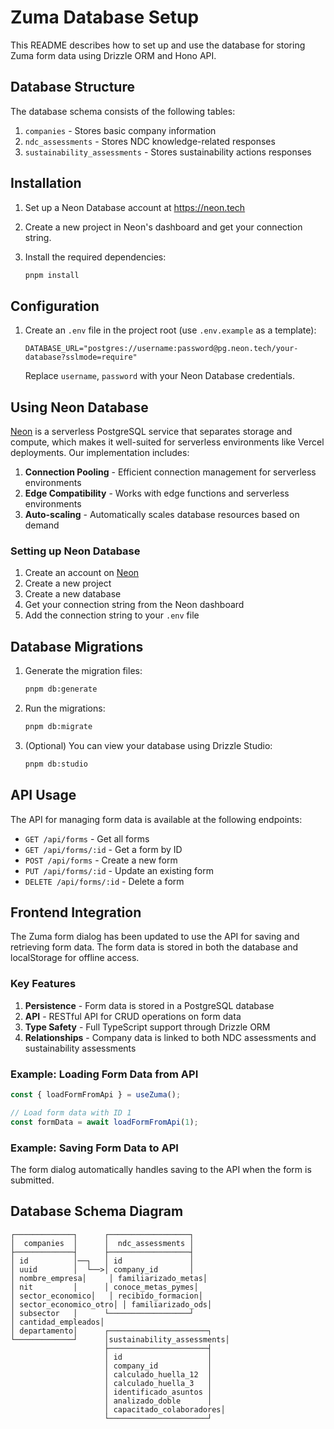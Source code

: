 # Zuma Database Setup

This README describes how to set up and use the database for storing Zuma form data using Drizzle ORM and Hono API.

## Database Structure

The database schema consists of the following tables:

1. `companies` - Stores basic company information
2. `ndc_assessments` - Stores NDC knowledge-related responses
3. `sustainability_assessments` - Stores sustainability actions responses

## Installation

1. Set up a Neon Database account at https://neon.tech

2. Create a new project in Neon's dashboard and get your connection string.

3. Install the required dependencies:
   ```bash
   pnpm install
   ```

## Configuration

1. Create an `.env` file in the project root (use `.env.example` as a template):

   ```
   DATABASE_URL="postgres://username:password@pg.neon.tech/your-database?sslmode=require"
   ```

   Replace `username`, `password` with your Neon Database credentials.

## Using Neon Database

[Neon](https://neon.tech) is a serverless PostgreSQL service that separates storage and compute, which makes it well-suited for serverless environments like Vercel deployments. Our implementation includes:

1. **Connection Pooling** - Efficient connection management for serverless environments
2. **Edge Compatibility** - Works with edge functions and serverless environments
3. **Auto-scaling** - Automatically scales database resources based on demand

### Setting up Neon Database

1. Create an account on [Neon](https://neon.tech)
2. Create a new project
3. Create a new database
4. Get your connection string from the Neon dashboard
5. Add the connection string to your `.env` file

## Database Migrations

1. Generate the migration files:

   ```bash
   pnpm db:generate
   ```

2. Run the migrations:

   ```bash
   pnpm db:migrate
   ```

3. (Optional) You can view your database using Drizzle Studio:
   ```bash
   pnpm db:studio
   ```

## API Usage

The API for managing form data is available at the following endpoints:

- `GET /api/forms` - Get all forms
- `GET /api/forms/:id` - Get a form by ID
- `POST /api/forms` - Create a new form
- `PUT /api/forms/:id` - Update an existing form
- `DELETE /api/forms/:id` - Delete a form

## Frontend Integration

The Zuma form dialog has been updated to use the API for saving and retrieving form data. The form data is stored in both the database and localStorage for offline access.

### Key Features

1. **Persistence** - Form data is stored in a PostgreSQL database
2. **API** - RESTful API for CRUD operations on form data
3. **Type Safety** - Full TypeScript support through Drizzle ORM
4. **Relationships** - Company data is linked to both NDC assessments and sustainability assessments

### Example: Loading Form Data from API

```typescript
const { loadFormFromApi } = useZuma();

// Load form data with ID 1
const formData = await loadFormFromApi(1);
```

### Example: Saving Form Data to API

The form dialog automatically handles saving to the API when the form is submitted.

## Database Schema Diagram

```
┌─────────────┐      ┌──────────────────┐
│  companies  │      │  ndc_assessments │
├─────────────┤      ├──────────────────┤
│ id          │──┐   │ id               │
│ uuid        │  └──>│ company_id       │
│ nombre_empresa│     │ familiarizado_metas│
│ nit         │      │ conoce_metas_pymes│
│ sector_economico│   │ recibido_formacion│
│ sector_economico_otro│ │ familiarizado_ods│
│ subsector   │      └──────────────────┘
│ cantidad_empleados│
│ departamento│      ┌──────────────────────┐
└─────────────┘      │sustainability_assessments│
                     ├──────────────────────┤
                     │ id                   │
                     │ company_id           │
                     │ calculado_huella_12  │
                     │ calculado_huella_3   │
                     │ identificado_asuntos │
                     │ analizado_doble      │
                     │ capacitado_colaboradores│
                     └──────────────────────┘
```
